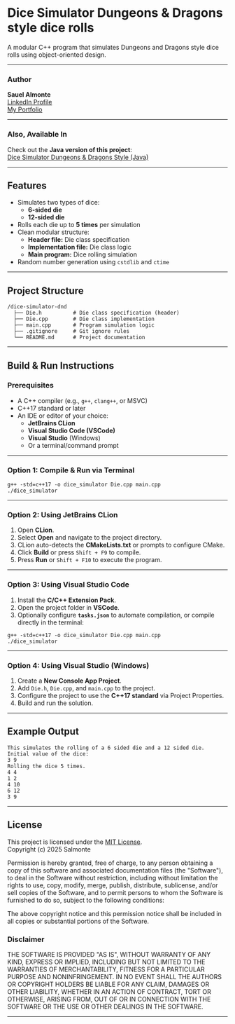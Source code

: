 # Dice Simulator Dungeons & Dragons style dice rolls
A modular C++ program that simulates Dungeons and Dragons style dice rolls using object-oriented design.

---

### Author

**Sauel Almonte**  
[LinkedIn Profile](https://www.linkedin.com/in/sauel-almonte)  
[My Portfolio](https://s-almonte.vercel.app/)

---

### Also, Available In

Check out the **Java version of this project**:  
[Dice Simulator Dungeons & Dragons Style (Java)](https://github.com/SauelAlmonte/dice-simulator-dnd-java)

---

## Features

- Simulates two types of dice:
    - **6-sided die**
    - **12-sided die**
- Rolls each die up to **5 times** per simulation
- Clean modular structure:
    - **Header file:** Die class specification
    - **Implementation file:** Die class logic
    - **Main program:** Dice rolling simulation
- Random number generation using `cstdlib` and `ctime`

---

## Project Structure

```
/dice-simulator-dnd
  ├── Die.h          # Die class specification (header)
  ├── Die.cpp        # Die class implementation
  ├── main.cpp       # Program simulation logic
  ├── .gitignore     # Git ignore rules
  └── README.md      # Project documentation
```

---

## Build & Run Instructions

### Prerequisites
- A C++ compiler (e.g., `g++`, `clang++`, or MSVC)
- C++17 standard or later
- An IDE or editor of your choice:
    - **JetBrains CLion**
    - **Visual Studio Code (VSCode)**
    - **Visual Studio** (Windows)
    - Or a terminal/command prompt

---

### Option 1: Compile & Run via Terminal
```text
g++ -std=c++17 -o dice_simulator Die.cpp main.cpp
./dice_simulator
```

---

### Option 2: Using JetBrains CLion
1. Open **CLion**.
2. Select **Open** and navigate to the project directory.
3. CLion auto-detects the **CMakeLists.txt** or prompts to configure CMake.
4. Click **Build** or press `Shift + F9` to compile.
5. Press **Run** or `Shift + F10` to execute the program.

---

### Option 3: Using Visual Studio Code
1. Install the **C/C++ Extension Pack**.
2. Open the project folder in **VSCode**.
3. Optionally configure **`tasks.json`** to automate compilation, or compile directly in the terminal:
```text
g++ -std=c++17 -o dice_simulator Die.cpp main.cpp
./dice_simulator
```

---

### Option 4: Using Visual Studio (Windows)
1. Create a **New Console App Project**.
2. Add `Die.h`, `Die.cpp`, and `main.cpp` to the project.
3. Configure the project to use the **C++17 standard** via Project Properties.
4. Build and run the solution.

---

## Example Output
```text
This simulates the rolling of a 6 sided die and a 12 sided die.
Initial value of the dice:
3 9
Rolling the dice 5 times.
4 4
1 2
4 10
6 12
3 9
```

---

## License

This project is licensed under the [MIT License](LICENSE).  
Copyright (c) 2025 Salmonte

Permission is hereby granted, free of charge, to any person obtaining a copy
of this software and associated documentation files (the "Software"), to deal
in the Software without restriction, including without limitation the rights
to use, copy, modify, merge, publish, distribute, sublicense, and/or sell
copies of the Software, and to permit persons to whom the Software is
furnished to do so, subject to the following conditions:

The above copyright notice and this permission notice shall be included in all
copies or substantial portions of the Software.

### Disclaimer
THE SOFTWARE IS PROVIDED "AS IS", WITHOUT WARRANTY OF ANY KIND, EXPRESS OR
IMPLIED, INCLUDING BUT NOT LIMITED TO THE WARRANTIES OF MERCHANTABILITY,
FITNESS FOR A PARTICULAR PURPOSE AND NONINFRINGEMENT. IN NO EVENT SHALL THE
AUTHORS OR COPYRIGHT HOLDERS BE LIABLE FOR ANY CLAIM, DAMAGES OR OTHER
LIABILITY, WHETHER IN AN ACTION OF CONTRACT, TORT OR OTHERWISE, ARISING FROM,
OUT OF OR IN CONNECTION WITH THE SOFTWARE OR THE USE OR OTHER DEALINGS IN THE
SOFTWARE.

---

